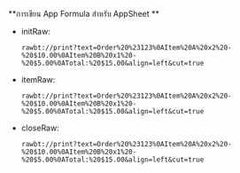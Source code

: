 **การเขียน App Formula สำหรับ AppSheet **
   - initRaw:
     ```
     rawbt://print?text=Order%20%23123%0AItem%20A%20x2%20-%20$10.00%0AItem%20B%20x1%20-%20$5.00%0ATotal:%20$15.00&align=left&cut=true
     ```

   - itemRaw:
     ```
     rawbt://print?text=Order%20%23123%0AItem%20A%20x2%20-%20$10.00%0AItem%20B%20x1%20-%20$5.00%0ATotal:%20$15.00&align=left&cut=true
     ```

   - closeRaw:
     ```
     rawbt://print?text=Order%20%23123%0AItem%20A%20x2%20-%20$10.00%0AItem%20B%20x1%20-%20$5.00%0ATotal:%20$15.00&align=left&cut=true
     ```
